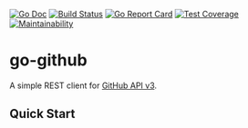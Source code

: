 [![Go Doc][godoc-image]][godoc-url]
[![Build Status][workflow-image]][workflow-url]
[![Go Report Card][goreport-image]][goreport-url]
[![Test Coverage][coverage-image]][coverage-url]
[![Maintainability][maintainability-image]][maintainability-url]

# go-github

A simple REST client for [GitHub API v3](https://docs.github.com/rest).

## Quick Start

```go
```


[godoc-url]: https://pkg.go.dev/github.com/moorara/go-github
[godoc-image]: https://godoc.org/github.com/moorara/go-github?status.svg
[workflow-url]: https://github.com/moorara/go-github/actions
[workflow-image]: https://github.com/moorara/go-github/workflows/Main/badge.svg
[goreport-url]: https://goreportcard.com/report/github.com/moorara/go-github
[goreport-image]: https://goreportcard.com/badge/github.com/moorara/go-github
[coverage-url]: https://codeclimate.com/github/moorara/go-github/test_coverage
[coverage-image]: https://api.codeclimate.com/v1/badges/3da9d932c98a5d9ce65e/test_coverage
[maintainability-url]: https://codeclimate.com/github/moorara/go-github/maintainability
[maintainability-image]: https://api.codeclimate.com/v1/badges/3da9d932c98a5d9ce65e/maintainability
